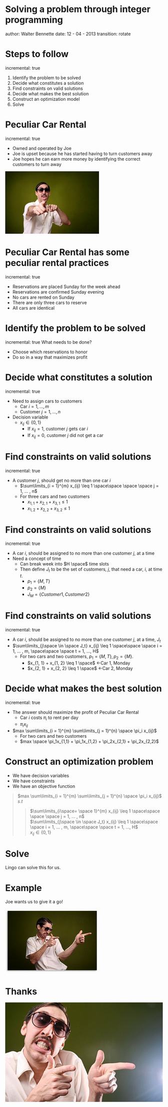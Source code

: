 Solving a problem through integer programming
========================================================
author: Walter Bennette
date: 12 - 04 - 2013
transition: rotate

Steps to follow
========================================================
incremental: true
1. Identify the problem to be solved
2. Decide what constitutes a solution
3. Find constraints on valid solutions
4. Decide what makes the best solution
5. Construct an optimization model
6. Solve

Peculiar Car Rental
========================================================
incremental: true
- Owned and operated by Joe
- Joe is upset because he has started having to turn customers away
- Joe hopes he can earn more money by identifying the correct customers to turn away

 ![Here is Joe](IE312_applications-figure/sales-1-300x199.jpg)

Peculiar Car Rental has some peculiar rental practices
========================================================
incremental: true
- Reservations are placed Sunday for the week ahead
- Reservations are confirmed Sunday evening
- No cars are rented on Sunday
- There are only three cars to reserve 
- All cars are identical

Identify the problem to be solved
========================================================
incremental: true
What needs to be done?
- Choose which reservations to honor
- Do so in a way that maximizes profit

Decide what constitutes a solution
========================================================
incremental: true

- Need to assign cars to customers
    - Car $i = 1, ... , m$
    - Customer $j = 1, ... , n$
- Decision variable
    - $x_{ij} \in \{0, 1\}$
        - If $x_{ij} = 1$, customer $j$ gets car $i$ 
        - If $x_{ij} = 0$, customer $j$ did not get a car

Find constraints on valid solutions
========================================================
incremental: true
- A customer $j$, should get no more than one car $i$
    - $\sum\limits_{i = 1}^{m} x_{ij} \leq 1 \space\space \space \space j = 1, ... , n$
    - For three cars and two customers
        - $x_{1, 1} + x_{2, 1} + x_{3, 1} \leq 1$
        - $x_{1, 2} + x_{2, 2} + x_{3, 2} \leq 1$

Find constraints on valid solutions
========================================================
incremental: true
- A car $i$, should be assigned to no more than one customer $j$, at a time
- Need a concept of time
    - Can break week into $H \space$ time slots
    - Then define $J_t$ to be the set of customers, $j$, that need a car, $i$, at time $t$.
        - $p_1 = \{ M, T \}$
        - $p_2 = \{ M \}$
        - $J_M = \{Customer 1, Customer 2 \}$

Find constraints on valid solutions
========================================================
incremental: true
- A car $i$, should be assigned to no more than one customer $j$, at a time, $J_t$
- $\sum\limits_{j\space \in \space J_t} x_{ij} \leq 1 \space\space \space i = 1, ... , m, \space\space \space t = 1, ..., H$
    - For two cars and two customers, $p_1 = \{ M, T \}, p_2 = \{ M \}$.
        - $x_{1, 1} + x_{1, 2} \leq 1 \space$  <-Car 1, Monday
        - $x_{2, 1} + x_{2, 2} \leq 1 \space$  <-Car 2, Monday

Decide what makes the best solution
========================================================
incremental: true
- The answer should maximize the profit of Peculiar Car Rental
    - Car $i$ costs $\pi_i$ to rent per day
    - $\pi_ix_{ij}$ 
- $max \sum\limits_{i = 1}^{m} \sum\limits_{j = 1}^{n} \space \pi_i x_{ij}$
    - For two cars and two customers
    - $max \space \pi_1x_{1,1} + \pi_1x_{1,2} + \pi_2x_{2,1} + \pi_2x_{2,2}$

Construct an optimization problem
========================================================
- We have decision variables
- We have constraints
- We have an objective function

>  $max \sum\limits_{i = 1}^{m} \sum\limits_{j = 1}^{n} \space \pi_i x_{ij}$  
>  $s.t$  
>>  $\sum\limits_{i\space= \space 1}^{m} x_{ij} \leq 1 \space\space \space \space j = 1, ... , n$  
>>  $\sum\limits_{j\space \in \space J_t} x_{ij} \leq 1 \space\space \space i = 1, ... , m, \space\space \space t = 1, ..., H$  
>>  $x_{ij} \in \{0, 1\}$

Solve
========================================================
Lingo can solve this for us.

Example
========================================================
 Joe wants us to give it a go!
 
 ![Here is Joe](IE312_applications-figure/used-car-salesman-seo.jpg)








Thanks
========================================================
  ![Here is Joe](IE312_applications-figure/Sleazy_Used_Car_Salesman_Marketing_Copywriting_Guaranteed.jpg)





